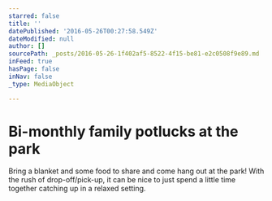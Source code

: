 ```yaml
---
starred: false
title: ''
datePublished: '2016-05-26T00:27:58.549Z'
dateModified: null
author: []
sourcePath: _posts/2016-05-26-1f402af5-8522-4f15-be81-e2c0508f9e89.md
inFeed: true
hasPage: false
inNav: false
_type: MediaObject

---
```

# Bi-monthly family potlucks at the park

Bring a blanket and some food to share and come hang out at the park! With the rush of drop-off/pick-up, it can be nice to just spend a little time together catching up in a relaxed setting.